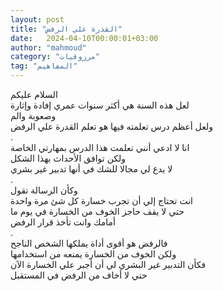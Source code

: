 ```yaml
---
layout: post
title: "القدرة علي الرفض"
date:   2024-04-10T00:00:01+03:00
author: "mahmoud"
category: "مرزوقيات"
tag: "المفاهيم"
---
```



السلام عليكم  
لعل هذه السنة هي أكثر سنوات عمري إفادة وإثارة  
وصعوبة والم  
ولعل أعظم درس تعلمته فيها هو تعلم القدرة علي
الرفض  
.  
انا لا ادعي أنني تعلمت هذا الدرس بمهارتي الخاصة  
ولكن توافق الأحداث بهذا الشكل  
لا يدع لي مجالا للشك في أنها تدبير غير بشري  
.  
وكأن الرسالة تقول  
انت تحتاج إلي أن تجرب خسارة كل شئ مرة واحدة  
حتي لا يقف حاجز الخوف من الخسارة في يوم ما  
أمامك وانت تأخذ قرار الرفض  
.  
فالرفض هو أقوى أداة يملكها الشخص الناجح  
ولكن الخوف من الخسارة يمنعه من استخدامها  
فكأن التدبير غير البشري لي أن أجبر علي الخسارة
الآن  
حتي لا أخاف من الرفض في المستقبل
